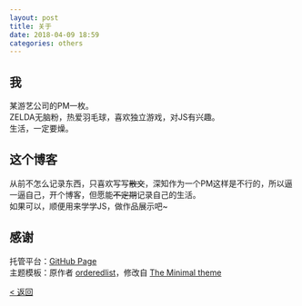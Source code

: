 ```yaml
---
layout: post
title: 关于
date: 2018-04-09 18:59
categories: others
---
```


## 我
某游艺公司的PM一枚。  
ZELDA无脑粉，热爱羽毛球，喜欢独立游戏，对JS有兴趣。  
生活，一定要燥。

## 这个博客
从前不怎么记录东西，只喜欢写写~~散文~~，深知作为一个PM这样是不行的，所以逼一逼自己，开个博客，但愿能~~不定期~~记录自己的生活。  
如果可以，顺便用来学学JS，做作品展示吧~

## 感谢
托管平台：[GitHub Page](https://pages.github.com/)  
主题模板：原作者 [orderedlist](https://github.com/orderedlist)，修改自 [The Minimal theme](https://github.com/pages-themes/minimal)

[< 返回](./)